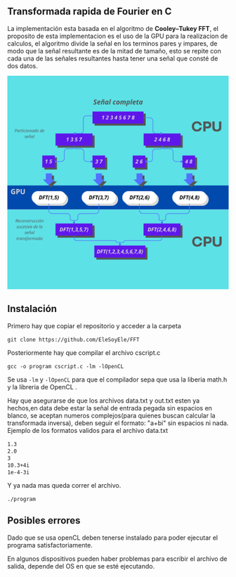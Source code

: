 ## Transformada rapida de Fourier en C
La implementación esta basada en el algoritmo de **Cooley–Tukey FFT**, el proposito de esta implementacion es el uso de la GPU para la realizacion de calculos, el algoritmo divide la señal en los terminos pares y impares, de modo que la señal resultante es de la mitad de tamaño, esto se repite con cada una de las señales resultantes hasta tener una señal que consté de dos datos.

![Diagrama de procesos](fftdiagrama.png)

## **Instalación**

Primero hay que copiar el repositorio y acceder a la carpeta

    git clone https://github.com/EleSoyEle/FFT
Posteriormente hay que compilar el archivo cscript.c

    gcc -o program cscript.c -lm -lOpenCL
Se usa `-lm` y `-lOpenCL` para que el compilador sepa que usa la liberia math.h y la libreria de OpenCL .

Hay que asegurarse de que los archivos data.txt y out.txt esten ya hechos,en data debe estar la señal de entrada pegada sin espacios en blanco, se aceptan numeros complejos(para quienes buscan calcular la transformada inversa), deben seguir el formato: "a+bi" sin espacios ni nada.
Ejemplo de los formatos validos para el archivo data.txt

    
    1.3
    2.0
    3
    10.3+4i
    1e-4-3i


Y ya nada mas queda correr el archivo.

    ./program


## **Posibles errores**
Dado que se usa openCL deben tenerse instalado para poder ejecutar el programa satisfactoriamente.

En algunos dispositivos pueden haber problemas para escribir el archivo de salida, depende del OS en que se esté ejecutando.
